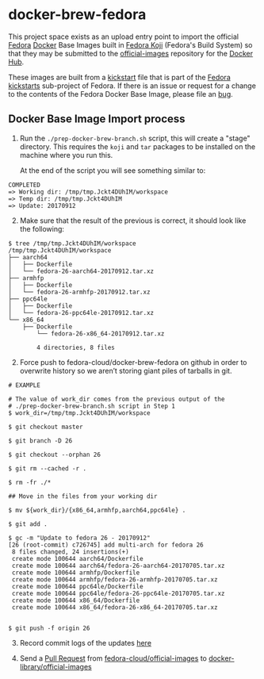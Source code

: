 docker-brew-fedora
==================

This project space exists as an upload entry point to import the official
[Fedora](https://getfedora.org/) [Docker](https://www.docker.com/)
Base Images built in [Fedora Koji](http://koji.fedoraproject.org/koji/)
(Fedora's Build System) so that they may be submitted to the
[official-images](https://github.com/docker-library/official-images) repository
for the [Docker Hub](https://hub.docker.com/).

These images are built from a [kickstart](https://github.com/rhinstaller/pykickstart/blob/master/docs/kickstart-docs.rst)
file that is part of the [Fedora
kickstarts](https://pagure.io/fedora-kickstarts) sub-project of Fedora. If there
is an issue or request for a change to the contents of the Fedora Docker Base
Image, please file an
[bug](https://bugzilla.redhat.com/enter_bug.cgi?product=Fedora&component=spin-kickstarts).

Docker Base Image Import process
--------------------------------

1. Run the `./prep-docker-brew-branch.sh` script, this will create a "stage"
   directory. This requires the `koji` and `tar` packages to be installed on the
   machine where you run this.

   At the end of the script you will see something similar to:

```
COMPLETED
=> Working dir: /tmp/tmp.Jckt4DUhIM/workspace
=> Temp dir: /tmp/tmp.Jckt4DUhIM
=> Update: 20170912
```

2. Make sure that the result of the previous is correct, it should look like the
   following:

```
$ tree /tmp/tmp.Jckt4DUhIM/workspace
/tmp/tmp.Jckt4DUhIM/workspace
├── aarch64
│   ├── Dockerfile
│   └── fedora-26-aarch64-20170912.tar.xz
├── armhfp
│   ├── Dockerfile
│   └── fedora-26-armhfp-20170912.tar.xz
├── ppc64le
│   ├── Dockerfile
│   └── fedora-26-ppc64le-20170912.tar.xz
└── x86_64
    ├── Dockerfile
        └── fedora-26-x86_64-20170912.tar.xz

        4 directories, 8 files
```

2. Force push to fedora-cloud/docker-brew-fedora on github in order to overwrite
   history so we aren’t storing giant piles of tarballs in git.

```
# EXAMPLE

# The value of work_dir comes from the previous output of the
# ./prep-docker-brew-branch.sh script in Step 1
$ work_dir=/tmp/tmp.Jckt4DUhIM/workspace

$ git checkout master

$ git branch -D 26

$ git checkout --orphan 26

$ git rm --cached -r .

$ rm -fr ./*

## Move in the files from your working dir

$ mv ${work_dir}/{x86_64,armhfp,aarch64,ppc64le} .

$ git add .

$ gc -m "Update to fedora 26 - 20170912"
[26 (root-commit) c726745] add multi-arch for fedora 26
 8 files changed, 24 insertions(+)
 create mode 100644 aarch64/Dockerfile
 create mode 100644 aarch64/fedora-26-aarch64-20170705.tar.xz
 create mode 100644 armhfp/Dockerfile
 create mode 100644 armhfp/fedora-26-armhfp-20170705.tar.xz
 create mode 100644 ppc64le/Dockerfile
 create mode 100644 ppc64le/fedora-26-ppc64le-20170705.tar.xz
 create mode 100644 x86_64/Dockerfile
 create mode 100644 x86_64/fedora-26-x86_64-20170705.tar.xz


$ git push -f origin 26
```

3. Record commit logs of the updates
   [here](https://github.com/fedora-cloud/official-images/blob/master/library/fedora)

4. Send a [Pull Request](https://help.github.com/articles/using-pull-requests/)
   from
   [fedora-cloud/official-images](https://github.com/fedora-cloud/official-images)
   to
   [docker-library/official-images](https://github.com/docker-library/official-images/)
